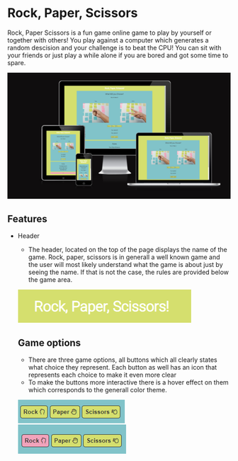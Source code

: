 # Rock, Paper, Scissors
Rock, Paper Scissors is a fun game online game to play by yourself or together with others! You play against a computer which generates a random descision and your challenge is to beat the CPU! You can sit with your friends or just play a while alone if you are bored and got some time to spare. 

![Image of site on different devices](assets/images/am-I-responsive.PNG)

## Features
* Header
  * The header, located on the top of the page displays the name of the game. Rock, paper, scissors is in generall a well known game and the user will most likely understand what the game is about just by seeing the name. If that is not the case, the rules are provided below the game area. 
  
  ![Image of header](assets/images/header.PNG)

  ## Game options
     * There are three game options, all buttons which all clearly states what choice they represent. Each button as well has an icon that represents each choice to make it even more clear
     * To make the buttons more interactive there is a hover effect on them which corresponds to the generall color theme.
     
    ![Image of buttons](assets/images/buttons.PNG)
    <br>
    ![Image of buttons](assets/images/buttons-hover.PNG)


